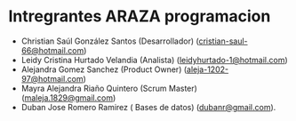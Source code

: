 # Intregrantes ARAZA programacion

- Christian Saúl González Santos (Desarrollador) (<cristian-saul-66@hotmail.com>)
- Leidy Cristina Hurtado Velandia (Analista) (<leidyhurtado-1@hotmail.com>)
- Alejandra Gomez Sanchez (Product Owner) (<aleja-1202-97@hotmail.com>)
- Mayra Alejandra Riaño Quintero (Scrum Master) (<maleja.1829@gmail.com>)
- Duban Jose Romero Ramirez ( Bases de datos) (<dubanr@gmail.com>).
